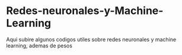 # Redes-neuronales-y-Machine-Learning
Aqui subire algunos codigos utiles sobre redes neuronales y machine learning, ademas de pesos
